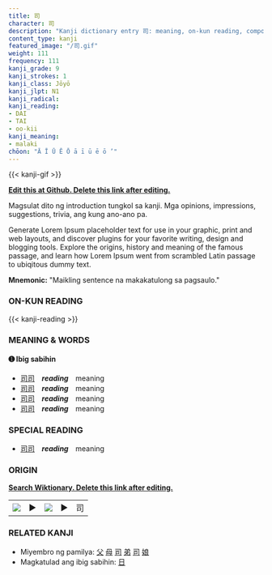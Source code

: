 ```yaml
---
title: 司
character: 司
description: "Kanji dictionary entry 司: meaning, on-kun reading, compounds, origin, related kanji"
content_type: kanji
featured_image: "/司.gif"
weight: 111
frequency: 111
kanji_grade: 9
kanji_strokes: 1
kanji_class: Jōyō
kanji_jlpt: N1
kanji_radical: 
kanji_reading: 
- DAI
- TAI
- oo-kii
kanji_meaning:
- malaki
chōon: "Ā Ī Ū Ē Ō ā ī ū ē ō ’"
---
```

[//]: # (Don't edit the line below. Kanji animated GIF code is automatically generated.)
{{< kanji-gif >}}

[//]: # (Edit below this line.)

**[Edit this at Github. Delete this link after editing.](https://github.com/tim0g/tim/tree/main/content/kanji/司/index.md)**

Magsulat dito ng introduction tungkol sa kanji. Mga opinions, impressions, suggestions, trivia, ang kung ano-ano pa.

Generate Lorem Ipsum placeholder text for use in your graphic, print and web layouts, and discover plugins for your favorite writing, design and blogging tools. Explore the origins, history and meaning of the famous passage, and learn how Lorem Ipsum went from scrambled Latin passage to ubiqitous dummy text.
 
**Mnemonic:** "Maikling sentence na makakatulong sa pagsaulo."

### ON-KUN READING

[//]: # (Don't edit the line below. ON-KUN READING code is automatically generated.)
{{< kanji-reading >}}

### MEANING & WORDS

#### ➊ **Ibig sabihin**
  - [司](../司)[司](../司)　***reading***　meaning
  - [司](../司)[司](../司)　***reading***　meaning
  - [司](../司)[司](../司)　***reading***　meaning
  - [司](../司)[司](../司)　***reading***　meaning

### SPECIAL READING
  - [司](../司)[司](../司)　***reading***　meaning

### ORIGIN

**[Search Wiktionary. Delete this link after editing.](https://wiktionary.org/wiki/司)**
<table class="kanji-table"><tr><td>
<img src="60px-司-bronze.svg.png">
</td><td>▶</td><td>
<img src="60px-司-oracle.svg.png">
</td><td>▶</td>
<td class="kanji-origin">司</td>
</tr></table>

### RELATED KANJI
- Miyembro ng pamilya: [父](../父) [母](../母) [司](../司) [弟](../弟) [司](../司) [娘](../娘)
- Magkatulad ang ibig sabihin: [日](../日)
